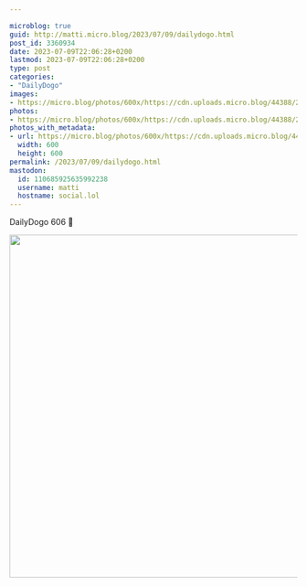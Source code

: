 ```yaml
---

microblog: true
guid: http://matti.micro.blog/2023/07/09/dailydogo.html
post_id: 3360934
date: 2023-07-09T22:06:28+0200
lastmod: 2023-07-09T22:06:28+0200
type: post
categories:
- "DailyDogo"
images:
- https://micro.blog/photos/600x/https://cdn.uploads.micro.blog/44388/2023/bfeaf96f75eb4bb7b52e4bac7a782645.jpg
photos:
- https://micro.blog/photos/600x/https://cdn.uploads.micro.blog/44388/2023/bfeaf96f75eb4bb7b52e4bac7a782645.jpg
photos_with_metadata:
- url: https://micro.blog/photos/600x/https://cdn.uploads.micro.blog/44388/2023/bfeaf96f75eb4bb7b52e4bac7a782645.jpg
  width: 600
  height: 600
permalink: /2023/07/09/dailydogo.html
mastodon:
  id: 110685925635992238
  username: matti
  hostname: social.lol
---
```

DailyDogo 606 🐶

<img src="/media/uploads/2023/bfeaf96f75eb4bb7b52e4bac7a782645.jpg" width="600" height="600" alt="" />
